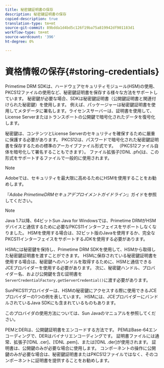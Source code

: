 ```yaml
---
title: 秘密鍵証明書の保存
description: 秘密鍵証明書の保存
copied-description: true
translation-type: tm+mt
source-git-commit: 89bdda1d4bd5c126f19ba75a819942df901183d1
workflow-type: tm+mt
source-wordcount: '396'
ht-degree: 0%

---
```



# 資格情報の保存{#storing-credentials}

Primetime DRM SDKは、ハードウェアセキュリティモジュール(HSM)の使用、PKCS12ファイルの使用など、秘密鍵証明書を保存する様々な方法をサポートしています。 秘密鍵が必要な場合、SDKは秘密鍵証明書（公開鍵証明書と関連付けられた秘密鍵）を使用します。 例えば、パッケージャーは秘密鍵証明書を使用してメタデータに署名します。ライセンスサーバーは、証明書を使用して、License Serverまたはトランスポートの公開鍵で暗号化されたデータを復号化します。

秘密鍵は、コンテンツとLicense Serverのセキュリティを確保するために厳重に保護する必要があります。 PKCS12は、パスワードで暗号化された秘密鍵証明書を保存するための標準のアーカイブファイル形式です。 （PKCS12ファイル自体を暗号化して署名することもできます）。 ファイル拡張子[!DNL .pfx]は、この形式をサポートするファイルで一般的に使用されます。

>[!NOTE]
>
>Adobeでは、セキュリティを最大限に高めるためにHSMを使用することをお勧めします。
>
>『*Adobe PrimetimeDRMセキュアデプロイメントガイドライン*』ガイドを参照してください。

>[!NOTE]
>
>Java 1.7以降、64ビットSun Java for Windowsでは、Primetime DRMがHSMデバイスと通信するために必要なPKCS11インターフェイスをサポートしなくなりました。 HSMを使用する場合は、32ビット版のJavaを使用するか、完全なPKCS11インターフェイスをサポートするJDKを使用する必要があります。

HSMには秘密鍵を保持し、Primetime DRM SDKを使用して、HSMから取得した秘密鍵証明書を渡すことができます。 HSMに保存されている秘密鍵証明書を使用する場合は、秘密鍵へのハンドルを取得するために、HSMと通信できるJCEプロバイダーを使用する必要があります。 次に、秘密鍵ハンドル、プロバイダー名、および公開鍵を含む証明書を`ServerCredentialFactory.getServerCredential()`に渡す必要があります。

SunPKCS11プロバイダーは、HSMの秘密鍵にアクセスする際に使用できるJCEプロバイダーの1つの例を表しています。 HSMには、JCEプロバイダーにバンドルされているJava SDKにも含まれているものもあります。

このプロバイダの使用方法については、Sun Javaのマニュアルを参照してください。

PEMとDERは、公開鍵証明書をエンコードする方法です。 PEMはBase-64エンコーディングで、DERはバイナリエンコーディングです。 証明書ファイルには通常、拡張子[!DNL .cer]、[!DNL .pem]、または[!DNL .der]が使用されます。 証明書は、公開鍵のみが必要な場合に使用します。 コンポーネントの操作に公開鍵のみが必要な場合は、秘密鍵証明書またはPKCS12ファイルではなく、そのコンポーネントに証明書を提供することをお勧めします。
